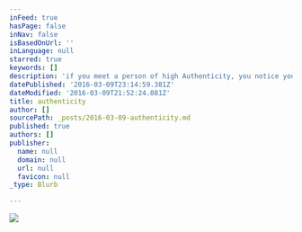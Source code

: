 ```yaml
---
inFeed: true
hasPage: false
inNav: false
isBasedOnUrl: ''
inLanguage: null
starred: true
keywords: []
description: 'if you meet a person of high Authenticity, you notice your energy will go up, your mental clarity will get clearer and you might even experience goosebumbs'
datePublished: '2016-03-09T23:14:59.381Z'
dateModified: '2016-03-09T21:52:24.081Z'
title: authenticity
author: []
sourcePath: _posts/2016-03-09-authenticity.md
published: true
authors: []
publisher:
  name: null
  domain: null
  url: null
  favicon: null
_type: Blurb

---
```

![](https://s3-us-west-2.amazonaws.com/the-grid-img/p/a5938298a9fde46aacc29d00bcf915802365817a.jpg)